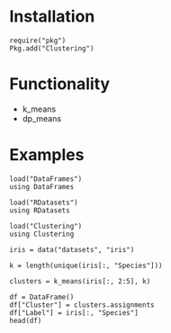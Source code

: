 # Installation

    require("pkg")
    Pkg.add("Clustering")

# Functionality

* k_means
* dp_means

# Examples

    load("DataFrames")
    using DataFrames

    load("RDatasets")
    using RDatasets

    load("Clustering")
    using Clustering

    iris = data("datasets", "iris")

    k = length(unique(iris[:, "Species"]))

    clusters = k_means(iris[:, 2:5], k)

    df = DataFrame()
    df["Cluster"] = clusters.assignments
    df["Label"] = iris[:, "Species"]
    head(df)
